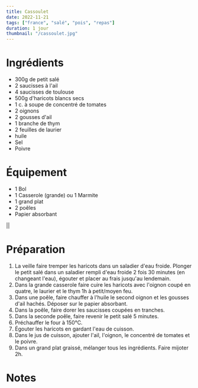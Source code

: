 ```yaml
---
title: Cassoulet
date: 2022-11-21
tags: ["france", "salé", "pois", "repas"]
duration: 1 jour
thumbnail: "/cassoulet.jpg"
---
```


# Ingrédients

+ 300g de petit salé
+ 2 saucisses à l'ail
+ 4 saucisses de toulouse
+ 500g d'haricots blancs secs
+ 1 c. à soupe de concentré de tomates
+ 2 oignons
+ 2 gousses d'ail
+ 1 branche de thym
+ 2 feuilles de laurier
+ huile
+ Sel
+ Poivre

# Équipement

+ 1 Bol
+ 1 Casserole (grande) ou 1 Marmite
+ 1 grand plat
+ 2 poêles
+ Papier absorbant

||
# Préparation

1. La veille faire tremper les haricots dans un saladier d'eau froide. Plonger le petit salé dans un saladier
rempli d'eau froide 2 fois 30 minutes (en changeant l'eau), égouter et placer au frais jusqu'au lendemain.
2. Dans la grande casserole faire cuire les haricots avec l'oignon coupé en quatre, le laurier et le thym
1h à petit/moyen feu.
3. Dans une poêle, faire chauffer à l'huile le second oignon et les gousses d'ail hachés. Déposer sur le papier
absorbant.
4. Dans la poêle, faire dorer les saucisses coupées en tranches.
5. Dans la seconde poêle, faire revenir le petit salé 5 minutes.
6. Préchauffer le four à 150°C.
7. Égouter les haricots en gardant l'eau de cuisson.
8. Dans le jus de cuisson, ajouter l'ail, l'oignon, le concentré de tomates et le poivre.
8. Dans un grand plat graissé, mélanger tous les ingrédients. Faire mijoter 2h.

# Notes
